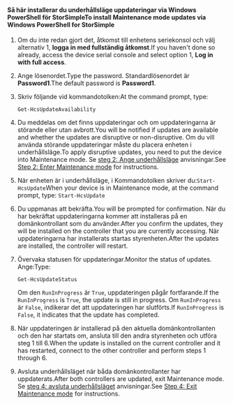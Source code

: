 <!--author=SharS last changed: 9/17/15-->

#### <a name="to-install-maintenance-mode-updates-via-windows-powershell-for-storsimple"></a><span data-ttu-id="8842e-101">Så här installerar du underhållsläge uppdateringar via Windows PowerShell för StorSimple</span><span class="sxs-lookup"><span data-stu-id="8842e-101">To install Maintenance mode updates via Windows PowerShell for StorSimple</span></span>
1. <span data-ttu-id="8842e-102">Om du inte redan gjort det, åtkomst till enhetens seriekonsol och välj alternativ 1, **logga in med fullständig åtkomst**.</span><span class="sxs-lookup"><span data-stu-id="8842e-102">If you haven't done so already, access the device serial console and select option 1, **Log in with full access**.</span></span> 
2. <span data-ttu-id="8842e-103">Ange lösenordet.</span><span class="sxs-lookup"><span data-stu-id="8842e-103">Type the password.</span></span> <span data-ttu-id="8842e-104">Standardlösenordet är **Password1**.</span><span class="sxs-lookup"><span data-stu-id="8842e-104">The default password is **Password1**.</span></span>
3. <span data-ttu-id="8842e-105">Skriv följande vid kommandotolken:</span><span class="sxs-lookup"><span data-stu-id="8842e-105">At the command prompt, type:</span></span>
   
     `Get-HcsUpdateAvailability` 
4. <span data-ttu-id="8842e-106">Du meddelas om det finns uppdateringar och om uppdateringarna är störande eller utan avbrott.</span><span class="sxs-lookup"><span data-stu-id="8842e-106">You will be notified if updates are available and whether the updates are disruptive or non-disruptive.</span></span> <span data-ttu-id="8842e-107">Om du vill använda störande uppdateringar måste du placera enheten i underhållsläge.</span><span class="sxs-lookup"><span data-stu-id="8842e-107">To apply disruptive updates, you need to put the device into Maintenance mode.</span></span> <span data-ttu-id="8842e-108">Se [steg 2: Ange underhållsläge](../articles/storsimple/storsimple-update-device.md#step2) anvisningar.</span><span class="sxs-lookup"><span data-stu-id="8842e-108">See [Step 2: Enter Maintenance mode](../articles/storsimple/storsimple-update-device.md#step2) for instructions.</span></span>
5. <span data-ttu-id="8842e-109">När enheten är i underhållsläge, i Kommandotolken skriver du:`Start-HcsUpdate`</span><span class="sxs-lookup"><span data-stu-id="8842e-109">When your device is in Maintenance mode, at the command prompt, type: `Start-HcsUpdate`</span></span>
6. <span data-ttu-id="8842e-110">Du uppmanas att bekräfta.</span><span class="sxs-lookup"><span data-stu-id="8842e-110">You will be prompted for confirmation.</span></span> <span data-ttu-id="8842e-111">När du har bekräftat uppdateringarna kommer att installeras på en domänkontrollant som du använder.</span><span class="sxs-lookup"><span data-stu-id="8842e-111">After you confirm the updates, they will be installed on the controller that you are currently accessing.</span></span> <span data-ttu-id="8842e-112">När uppdateringarna har installerats startas styrenheten.</span><span class="sxs-lookup"><span data-stu-id="8842e-112">After the updates are installed, the controller will restart.</span></span> 
7. <span data-ttu-id="8842e-113">Övervaka statusen för uppdateringar.</span><span class="sxs-lookup"><span data-stu-id="8842e-113">Monitor the status of updates.</span></span> <span data-ttu-id="8842e-114">Ange:</span><span class="sxs-lookup"><span data-stu-id="8842e-114">Type:</span></span>
   
    `Get-HcsUpdateStatus`
   
    <span data-ttu-id="8842e-115">Om den `RunInProgress` är `True`, uppdateringen pågår fortfarande.</span><span class="sxs-lookup"><span data-stu-id="8842e-115">If the `RunInProgress` is `True`, the update is still in progress.</span></span> <span data-ttu-id="8842e-116">Om `RunInProgress` är `False`, indikerar det att uppdateringen har slutförts.</span><span class="sxs-lookup"><span data-stu-id="8842e-116">If `RunInProgress` is `False`, it indicates that the update has completed.</span></span>  
8. <span data-ttu-id="8842e-117">När uppdateringen är installerad på den aktuella domänkontrollanten och den har startats om, ansluta till den andra styrenheten och utföra steg 1 till 6.</span><span class="sxs-lookup"><span data-stu-id="8842e-117">When the update is installed on the current controller and it has restarted, connect to the other controller and perform steps 1 through 6.</span></span>
9. <span data-ttu-id="8842e-118">Avsluta underhållsläget när båda domänkontrollanter har uppdaterats.</span><span class="sxs-lookup"><span data-stu-id="8842e-118">After both controllers are updated, exit Maintenance mode.</span></span> <span data-ttu-id="8842e-119">Se [steg 4: avsluta underhållsläget](../articles/storsimple/storsimple-update-device.md#step4) anvisningar.</span><span class="sxs-lookup"><span data-stu-id="8842e-119">See [Step 4: Exit Maintenance mode](../articles/storsimple/storsimple-update-device.md#step4) for instructions.</span></span>

